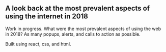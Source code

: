 ## A look back at the most prevalent aspects of using the internet in 2018
Work in progress. 
What were the most prevalent aspects of using the web in 2018? As many popups, alerts, and calls to action as possible.

Built using react, css, and html. 
